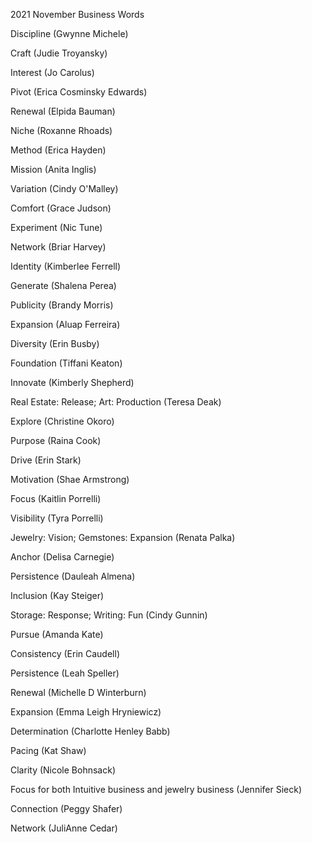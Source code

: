 2021 November Business Words

Discipline (Gwynne Michele)

Craft (Judie Troyansky)

Interest (Jo Carolus)

Pivot (Erica Cosminsky Edwards)

Renewal (Elpida Bauman)

Niche (Roxanne Rhoads)

Method (Erica Hayden)

Mission (Anita Inglis)

Variation (Cindy O'Malley)

Comfort (Grace Judson)

Experiment (Nic Tune)

Network (Briar Harvey)

Identity (Kimberlee Ferrell)

Generate (Shalena Perea)

Publicity (Brandy Morris)

Expansion (Aluap Ferreira)

Diversity (Erin Busby)

Foundation (Tiffani Keaton)

Innovate (Kimberly Shepherd)

Real Estate: Release; Art: Production (Teresa Deak)

Explore (Christine Okoro)

Purpose (Raina Cook)

Drive (Erin Stark)

Motivation (Shae Armstrong)

Focus (Kaitlin Porrelli)

Visibility (Tyra Porrelli)

Jewelry: Vision; Gemstones: Expansion (Renata Palka)

Anchor (Delisa Carnegie)

Persistence (Dauleah Almena)

Inclusion (Kay Steiger)

Storage: Response; Writing: Fun (Cindy Gunnin)

Pursue (Amanda Kate)

Consistency (Erin Caudell)

Persistence (Leah Speller)

Renewal (Michelle D Winterburn)

Expansion (Emma Leigh Hryniewicz)

Determination (Charlotte Henley Babb)

Pacing (Kat Shaw)

Clarity (Nicole Bohnsack)

Focus for both Intuitive business and jewelry business (Jennifer Sieck)

Connection (Peggy Shafer)

Network (JuliAnne Cedar)



